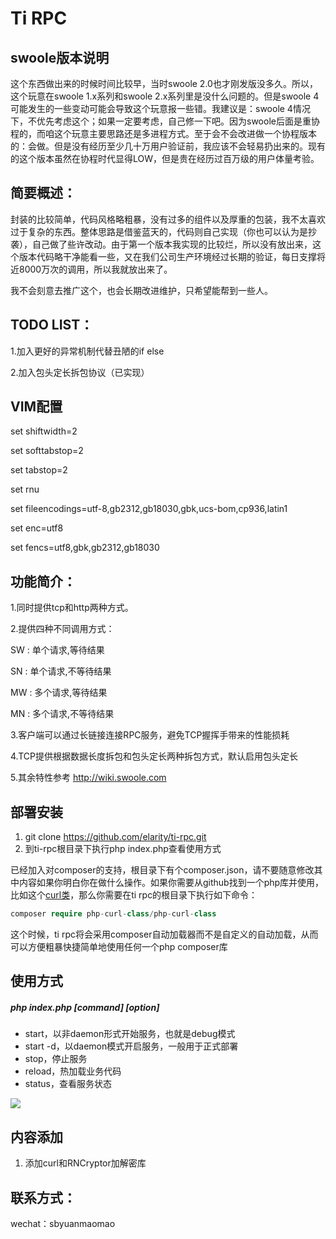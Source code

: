 # Ti RPC

## swoole版本说明
这个东西做出来的时候时间比较早，当时swoole 2.0也才刚发版没多久。所以，这个玩意在swoole 1.x系列和swoole 2.x系列里是没什么问题的。但是swoole 4可能发生的一些变动可能会导致这个玩意报一些错。我建议是：swoole 4情况下，不优先考虑这个；如果一定要考虑，自己修一下吧。因为swoole后面是重协程的，而咱这个玩意主要思路还是多进程方式。至于会不会改进做一个协程版本的：会做。但是没有经历至少几十万用户验证前，我应该不会轻易扔出来的。现有的这个版本虽然在协程时代显得LOW，但是贵在经历过百万级的用户体量考验。

## 简要概述：
封装的比较简单，代码风格略粗暴，没有过多的组件以及厚重的包装，我不太喜欢过于复杂的东西。整体思路是借鉴蓝天的，代码则自己实现（你也可以认为是抄袭），自己做了些许改动。由于第一个版本我实现的比较烂，所以没有放出来，这个版本代码略干净能看一些，又在我们公司生产环境经过长期的验证，每日支撑将近8000万次的调用，所以我就放出来了。

我不会刻意去推广这个，也会长期改进维护，只希望能帮到一些人。


## TODO LIST：
1.加入更好的异常机制代替丑陋的if else

2.加入包头定长拆包协议（已实现）

## VIM配置

set shiftwidth=2

set softtabstop=2

set tabstop=2

set rnu

set fileencodings=utf-8,gb2312,gb18030,gbk,ucs-bom,cp936,latin1

set enc=utf8

set fencs=utf8,gbk,gb2312,gb18030


## 功能简介：
1.同时提供tcp和http两种方式。

2.提供四种不同调用方式：
 
 SW : 单个请求,等待结果
 
 SN : 单个请求,不等待结果
 
 MW : 多个请求,等待结果
  
 MN : 多个请求,不等待结果  

3.客户端可以通过长链接连接RPC服务，避免TCP握挥手带来的性能损耗

4.TCP提供根据数据长度拆包和包头定长两种拆包方式，默认启用包头定长

5.其余特性参考 http://wiki.swoole.com



## 部署安装
1. git clone https://github.com/elarity/ti-rpc.git
2. 到ti-rpc根目录下执行php index.php查看使用方式

已经加入对composer的支持，根目录下有个composer.json，请不要随意修改其中内容如果你明白你在做什么操作。如果你需要从github找到一个php库并使用，比如这个[curl类](https://github.com/php-curl-class/php-curl-class)，那么你需要在ti rpc的根目录下执行如下命令：

```php
composer require php-curl-class/php-curl-class
```
这个时候，ti rpc将会采用composer自动加载器而不是自定义的自动加载，从而可以方便粗暴快捷简单地使用任何一个php composer库




## 使用方式
##### php index.php [command] [option]
- start，以非daemon形式开始服务，也就是debug模式
- start -d，以daemon模式开启服务，一般用于正式部署
- stop，停止服务
- reload，热加载业务代码
- status，查看服务状态

![](http://static.ti-node.com/github_tirpc_1.png)

## 内容添加
1. 添加curl和RNCryptor加解密库

## 联系方式：
wechat：sbyuanmaomao
